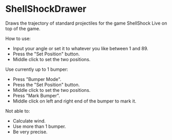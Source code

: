 # ShellShockDrawer
Draws the trajectory of standard projectiles for the game ShellShock Live on top of the game. 

How to use: 
- Input your angle or set it to whatever you like between 1 and 89. 
- Press the "Set Position" button. 
- Middle click to set the two positions.

Use currently up to 1 bumper: 
- Press "Bumper Mode". 
- Press the "Set Position" button.
- Middle click to set the two positions. 
- Press "Mark Bumper". 
- Middle click on left and right end of the bumper to mark it. 

Not able to: 
* Calculate wind. 
* Use more than 1 bumper. 
* Be very precise. 
